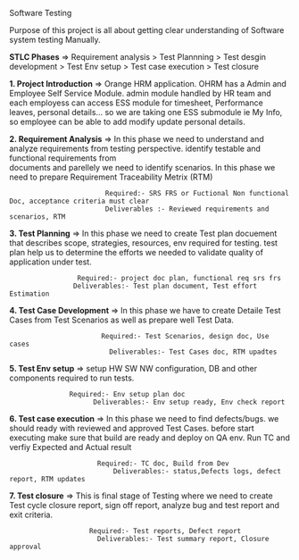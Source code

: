 Software Testing

Purpose of this project is all about getting clear understanding of Software system testing Manually. 


**STLC Phases** => Requirement analysis > Test Plannning > Test desgin development > Test Env setup > Test case execution > Test closure


**1. Project Introduction** => Orange HRM application. OHRM has a Admin and Employee Self Service Module. admin module handled by HR team and each employess can access ESS module for timesheet, Performance 
                              leaves, personal details... so we are taking one ESS submodule ie My Info, so employee can be able to add modify update personal details.
                          

**2. Requirement Analysis** => In this phase we need to understand and analyze requirements from testing perspective. identify testable and functional requirements from 		                                
                           documents and parellely we need to identify scenarios.
		                       In this phase we need to prepare Requirement Traceability Metrix (RTM)
		                       
                            Required:- SRS FRS or Fuctional Non functional Doc, acceptance criteria must clear
                            Deliverables :- Reviewed requirements and scenarios, RTM
                            

**3. Test Planning** => In this phase we need to create Test plan docuement that describes scope, strategies, resources, env required for testing.
	                  test plan help us to determine the efforts we needed to validate quality of application under test.
                    
                     Required:- project doc plan, functional req srs frs
                    Deliverables:- Test plan document, Test effort Estimation
                    

**4. Test Case Development** => In this phase we have to create Detaile Test Cases from Test Scenarios as well as prepare well Test Data.
		                        
                           Required:- Test Scenarios, design doc, Use cases
                             Deliverables:- Test Cases doc, RTM upadtes
                             

**5. Test Env setup** => setup HW SW NW configuration, DB and other components required to run tests.
		                 
                   Required:- Env setup plan doc
		                 Deliverables:- Env setup ready, Env check report
                   

**6. Test case execution** => In this phase we need to find defects/bugs. we should ready with reviewed and approved Test Cases. before start executing make sure that build are ready and 
                          deploy on QA env. Run TC and verfiy Expected and Actual result
		                      
                          Required:- TC doc, Build from Dev
		                      Deliverables:- status,Defects logs, defect report, RTM updates
                        

**7. Test closure** => This is final stage of Testing where we need to create Test cycle closure report, sign off report, analyze bug and test report and exit criteria.
	                
                        Required:- Test reports, Defect report
	                      Deliverables:- Test summary report, Closure approval
